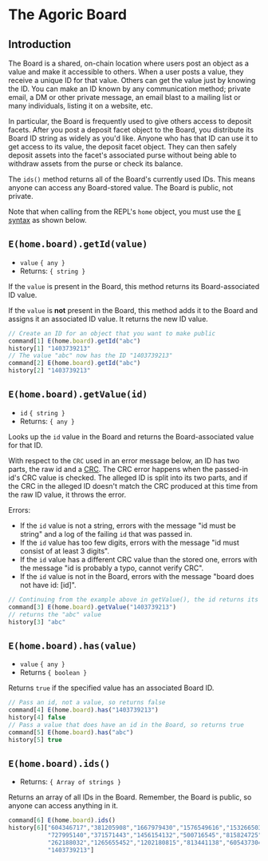 # The Agoric Board

## Introduction

The Board is a shared, on-chain location where users post an object as a value and make
it accessible to others. When a user posts a value, they receive a unique ID 
for that value. Others can get the value just by knowing the ID. You can make 
an ID known by any communication method; private email, a DM or other private 
message, an email blast to a mailing list or many individuals, listing it on a website, etc.

In particular, the Board is frequently used to give others access to deposit
facets. After you post a deposit facet object to the Board, you distribute its
Board ID string as widely as you'd like. Anyone who has that ID can use it to
get access to its value, the deposit facet object. They can then safely deposit
assets into the facet's associated purse without being able to withdraw assets
from the purse or check its balance.

The `ids()` method returns all of the Board's currently used IDs. 
This means anyone can access any Board-stored value. The Board is public, 
not private.

Note that when calling from the REPL's `home` object, you must use 
the [`E` syntax](/distributed-programming.md#communicating-with-remote-objects-using-e)
as shown below.

## `E(home.board).getId(value)`
- `value` `{ any }`
- Returns: `{ string }`

If the `value` is present in the Board, this method returns its Board-associated ID value. 

If the `value` is **not** present in the Board, this method adds it to the Board and assigns it
an associated ID value. It returns the new ID value.

```js
// Create an ID for an object that you want to make public
command[1] E(home.board).getId("abc")
history[1] "1403739213"
// The value "abc" now has the ID "1403739213"
command[2] E(home.board).getId("abc")
history[2] "1403739213"
```

## `E(home.board).getValue(id)`
- `id` `{ string }`
- Returns: `{ any }`

Looks up the `id` value in the Board and returns the Board-associated value for that ID.

With respect to the `CRC` used in an error message below, an ID has two parts, the raw id
and a [CRC](https://en.wikipedia.org/wiki/Cyclic_redundancy_check). The CRC error 
happens when the passed-in id's CRC value is checked. The alleged ID is split into its 
two parts, and if the CRC in the alleged ID doesn't match the CRC produced at this time
from the raw ID value, it throws the error.

Errors:
- If the `id` value is not a string, errors with the message "id must be string" and a log of the failing `id` that was passed in.
- If the `id` value has too few digits, errors with the message "id must consist of at least 3 digits".
- If the `id` value has a different CRC value than the stored one, errors with the message "id is probably a typo, cannot verify CRC".
- If the `id` value is not in the Board, errors with the message "board does not have id: [id]".
```js
// Continuing from the example above in getValue(), the id returns its associated value
command[3] E(home.board).getValue("1403739213")
// returns the "abc" value
history[3] "abc"
```  
  
## `E(home.board).has(value)`
- `value` `{ any }`
- Returns `{ boolean }`

Returns `true` if the specified value has an associated Board ID.

```js
// Pass an id, not a value, so returns false
command[4] E(home.board).has("1403739213")
history[4] false
// Pass a value that does have an id in the Board, so returns true
command[5] E(home.board).has("abc")
history[5] true
```

## `E(home.board).ids()`
- Returns: `{ Array of strings }`

Returns an array of all IDs in the Board. Remember, the Board is public, so
anyone can access anything in it.

```js
command[6] E(home.board).ids()
history[6]["604346717","381205908","1667979430","1576549616","1532665031",
           "727995140","371571443","1456154132","500716545","815824725",
           "262188032","1265655452","1202180815","813441138","605437304",
           "1403739213"]
```
